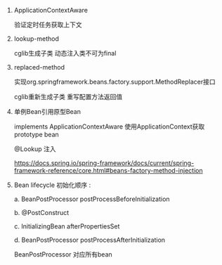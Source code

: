 1. ApplicationContextAware 

    验证定时任务获取上下文
    
2. lookup-method

    cglib生成子类 动态注入类不可为final 

3. replaced-method

    实现org.springframework.beans.factory.support.MethodReplacer接口
    
    cglib重新生成子类 重写配置方法返回值
   
4. 单例Bean引用原型Bean 

    implements ApplicationContextAware 使用ApplicationContext获取prototype bean
    
    @Lookup 注入
    
    https://docs.spring.io/spring-framework/docs/current/spring-framework-reference/core.html#beans-factory-method-injection
    
5. Bean lifecycle 初始化顺序 :
    
    a. BeanPostProcessor postProcessBeforeInitialization
    
    b. @PostConstruct
        
    c. InitializingBean afterPropertiesSet
    
    d. BeanPostProcessor postProcessAfterInitialization
     
    BeanPostProcessor 对应所有bean   
    